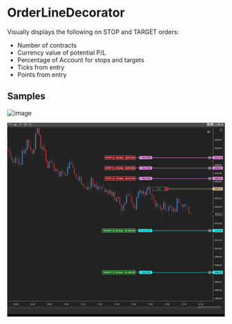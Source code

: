 # OrderLineDecorator

Visually displays the following on STOP and TARGET orders:
- Number of contracts
- Currency value of potential P/L 
- Percentage of Account for stops and targets
- Ticks from entry
- Points from entry


## Samples
![image](https://github.com/OrderFlowTools/OrderLineDecorator/assets/25984676/8b759588-0a60-4a0a-ac3f-b51ea5c677ed)

![Screenshot](https://github.com/OrderFlowTools/screenshots/blob/main/orderlinedecorator/orderlinedecorator-screenshot.PNG)
